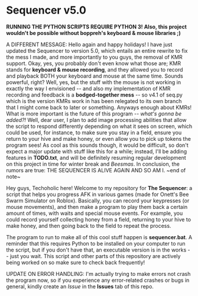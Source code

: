 # Sequencer v5.0
**RUNNING THE PYTHON SCRIPTS REQUIRE PYTHON 3! Also, this project wouldn't be possible without boppreh's keyboard & mouse libraries ;)**

A DIFFERENT MESSAGE: Hello again and happy holidays! I have just updated the Sequencer to version 5.0, which entails an entire rewrite to fix the mess I made, and more importantly to you guys, the removal of KMR support. Okay, yes, you probably don't even know what those are; KMR stands for __keyboard & mouse recording__, and they allowed you to record and playback BOTH your keyboard and mouse at the same time. Sounds powerful, right? Well, yes, but the stuff with the mouse is not working in exactly the way I envisioned -- and also my implementation of KMR recording and feedback is a **bodged-together mess** -- so v4.1 of seq.py which is the version KMRs work in has been relegated to its own branch that I might come back to later or something. Anyways enough about KMRs! What is more important is the future of this program -- *what's gonna be added?!* Well, dear user, I plan to add image processing abilities that allow the script to respond differently depending on what it sees on screen, which could be used, for instance, to make sure you stay in a field, ensure you return to your hive and make honey, or even allow you to pick up tokens the program sees! As cool as this sounds though, it would be difficult, so don't expect a major update with stuff like this for a while; instead, I'll be adding features in __TODO.txt__, and will be definitely resuming regular development on this project in time for winter break and *Beesmas*. In conclusion, the rumors are true: THE SEQUENCER IS ALIVE AGAIN AND SO AM I.
\~end of note\~

Hey guys, Techoholic here! Welcome to my repository for **The Sequencer**: a script that helps you progress AFK in various games (made for Onett's Bee Swarm Simulator on Roblox). Basically, you can record your keypresses (or mouse movements), and then make a program to play them back a certain amount of times, with waits and special mouse events. For example, you could record yourself collecting honey from a field, returning to your hive to make honey, and then going back to the field to repeat the process.

The program to run to make all of this cool stuff happen is **sequencer.bat**. A reminder that this requires Python to be installed on your computer to run the script, but if you don't have that, an executable version is in the works -- just you wait. This script and other parts of this repository are actively being worked on so make sure to check back frequently!

UPDATE ON ERROR HANDLING: I'm actually trying to make errors not crash the program now, so if you experience any error-related crashes or bugs in general, kindly create an *Issue* in the __Issues__ tab of this repo.
